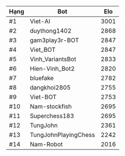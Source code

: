 Hạng|Bot|Elo
---|---|---
#1|Viet-AI|3001
#2|duythong1402|2868
#3|gam3play3r-BOT|2847
#4|Viet_BOT|2847
#5|Vinh_VariantsBot|2833
#6|Hien-Vinh_Bot2|2820
#7|bluefake|2782
#8|dangkhoi2805|2755
#9|Viet-BOT|2753
#10|Nam-stockfish|2695
#11|Superchess183|2695
#12|TungJohn|2361
#13|TungJohnPlayingChess|2242
#14|Nam-Robot|2016
